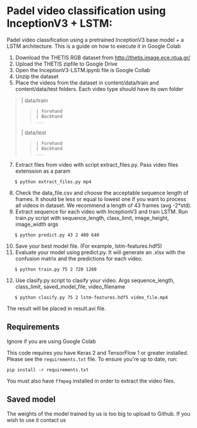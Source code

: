# Padel video classification using InceptionV3 + LSTM:

Padel video classification using a pretrained InceptionV3 base model + a LSTM architecture.
This is a guide on how to execute it in Google Colab

1. Download the THETIS RGB dataset from <http://thetis.image.ece.ntua.gr/>
2. Upload the THETIS zipfile to Google Drive
3. Open the InceptionV3-LSTM.ipynb file is Google Collab
4. Unzip the dataset
6. Place the videos from the dataset in content/data/train and content/data/test folders. Each video type should have its own folder

>	| data/train
> >		| Forehand
> >		| Backhand
> >		...
>	| data/test
> >		| Forehand
> >		| Backhand
> >		...

7. Extract files from video with script extract_files.py. Pass video files extenssion as a param

`	$ python extract_files.py mp4`

8. Check the data_file.csv and choose the acceptable sequence length of frames. It should be less or equal to lowest one if you want to process all videos in dataset. We recommend a length of 43 frames (avg -2*std).
9. Extract sequence for each video with InceptionV3 and train LSTM. Run train.py script with sequence_length, class_limit, image_height, image_width args

`	$ python predict.py 43 2 480 640`

10. Save your best model file. (For example, lstm-features.hdf5)
11. Evaluate your model using predict.py. It will generate an .xlsx with the confusion matrix and the predictions for each video.

`	$ python train.py 75 2 720 1280`

12. Use clasify.py script to clasify your video. Args sequence_length, class_limit, saved_model_file, video_filename

`	$ python clasify.py 75 2 lstm-features.hdf5 video_file.mp4`

The result will be placed in result.avi file.

## Requirements

Ignore if you are using Google Colab

This code requires you have Keras 2 and TensorFlow 1 or greater installed. Please see the `requirements.txt` file. To ensure you're up to date, run:

`pip install -r requirements.txt`

You must also have `ffmpeg` installed in order to extract the video files.

## Saved model

The weights of the model trained by us is too big to upload to Github. If you wish to use it contact us
